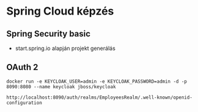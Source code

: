 # Spring Cloud képzés

## Spring Security basic

* start.spring.io alapján projekt generálás

## OAuth 2

```shell
docker run -e KEYCLOAK_USER=admin -e KEYCLOAK_PASSWORD=admin -d -p 8090:8080 --name keycloak jboss/keycloak
```

 ```
 http://localhost:8090/auth/realms/EmployeesRealm/.well-known/openid-configuration
 ```

 